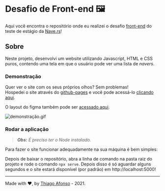 # Desafio de Front-end 🖼

Aqui você encontra o repositório onde eu realizei o desafio [front-end](https://github.com/naveteam/teste-estagio-2020#desafio-de-front-end) do teste de estágio da [Nave.rs](https://nave.rs)!

## Sobre

Neste projeto, desenvolvi um website utilizando Javascript, HTML e CSS puros, contendo uma tela em que o usuário pode ver uma lista de _navers_.

### Demonstração

Quer ver o site com os seus próprios olhos? Sem problemas! <br/>
Hospedei o site através do [github-pages](https://pages.github.com/) e você pode acessá-lo [clicando aqui](https://ztaaso.github.io/nave-teste/desafio-frontend/).

O layout do figma também pode ser [acessado aqui](https://www.figma.com/file/2qJLqFk0DNCR89vZ1P3wMu/Teste-Fornt-End---Estagio?node-id=0:1%29).

![demonstração.gif](https://github.com/zTaaso/nave-teste/blob/master/desafio-frontend/assets/navers-frontend-demo.gif)

### Rodar a aplicação
> _**Obs:** É preciso ter o Node instalado._

Para fazer o site funcionar adequadamente na sua máquina é bem simples:
 
Depois de baixar o repositório, abra a linha de comando na pasta raiz do projeto e rode o comando <code>npx serve</code>. Depois disso é só aguardar alguns segundos e o site estará disponível (por padrão) em http://localhost:5000! 


<hr />

Made with ♥, by [Thiago Afonso](https://linkedin.com/in/ztaaso) - 2021.
